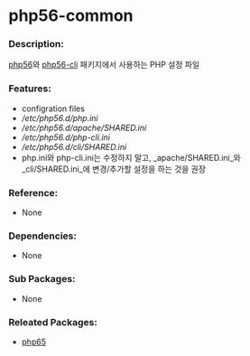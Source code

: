 # php56-common

### Description:

[php56](pkg-base-php56.md)와 [php56-cli](pkg-base-php56-cli) 패키지에서 사용하는 PHP 설정 파일

### Features:
* configration files
 * _/etc/php56.d/php.ini_
 * _/etc/php56.d/apache/SHARED.ini_
 * _/etc/php56.d/php-cli.ini_
 * _/etc/php56.d/cli/SHARED.ini_
* php.ini와 php-cli.ini는 수정하지 말고, _apache/SHARED.ini_와 _cli/SHARED.ini_에 변경/추가할 설정을 하는 것을 권장

### Reference:
* None

### Dependencies:
* None

### Sub Packages:
* None

### Releated Packages:
* [php65](pkg-base-php56.md)